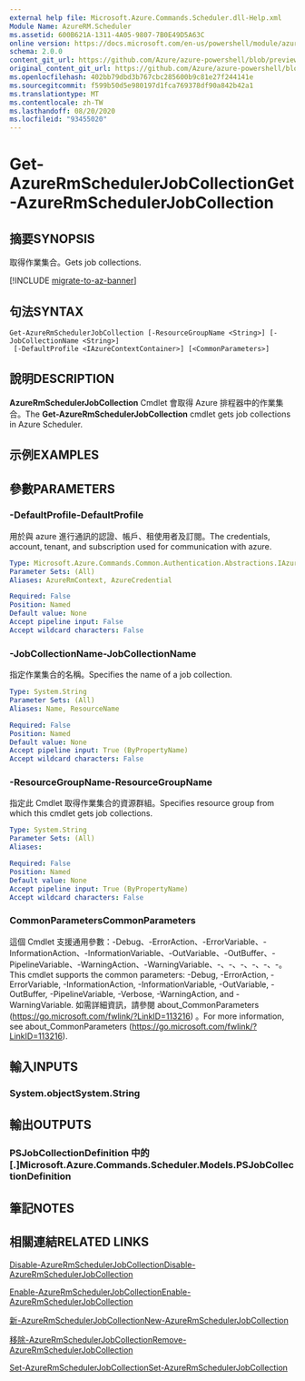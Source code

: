 ```yaml
---
external help file: Microsoft.Azure.Commands.Scheduler.dll-Help.xml
Module Name: AzureRM.Scheduler
ms.assetid: 600B621A-1311-4A05-9807-7B0E49D5A63C
online version: https://docs.microsoft.com/en-us/powershell/module/azurerm.scheduler/get-azurermschedulerjobcollection
schema: 2.0.0
content_git_url: https://github.com/Azure/azure-powershell/blob/preview/src/ResourceManager/Scheduler/Commands.Scheduler/help/Get-AzureRmSchedulerJobCollection.md
original_content_git_url: https://github.com/Azure/azure-powershell/blob/preview/src/ResourceManager/Scheduler/Commands.Scheduler/help/Get-AzureRmSchedulerJobCollection.md
ms.openlocfilehash: 402bb79dbd3b767cbc285600b9c81e27f244141e
ms.sourcegitcommit: f599b50d5e980197d1fca769378df90a842b42a1
ms.translationtype: MT
ms.contentlocale: zh-TW
ms.lasthandoff: 08/20/2020
ms.locfileid: "93455020"
---
```

# <span data-ttu-id="1b2c2-101">Get-AzureRmSchedulerJobCollection</span><span class="sxs-lookup"><span data-stu-id="1b2c2-101">Get-AzureRmSchedulerJobCollection</span></span>

## <span data-ttu-id="1b2c2-102">摘要</span><span class="sxs-lookup"><span data-stu-id="1b2c2-102">SYNOPSIS</span></span>
<span data-ttu-id="1b2c2-103">取得作業集合。</span><span class="sxs-lookup"><span data-stu-id="1b2c2-103">Gets job collections.</span></span>

[!INCLUDE [migrate-to-az-banner](../../includes/migrate-to-az-banner.md)]

## <span data-ttu-id="1b2c2-104">句法</span><span class="sxs-lookup"><span data-stu-id="1b2c2-104">SYNTAX</span></span>

```
Get-AzureRmSchedulerJobCollection [-ResourceGroupName <String>] [-JobCollectionName <String>]
 [-DefaultProfile <IAzureContextContainer>] [<CommonParameters>]
```

## <span data-ttu-id="1b2c2-105">說明</span><span class="sxs-lookup"><span data-stu-id="1b2c2-105">DESCRIPTION</span></span>
<span data-ttu-id="1b2c2-106">**AzureRmSchedulerJobCollection** Cmdlet 會取得 Azure 排程器中的作業集合。</span><span class="sxs-lookup"><span data-stu-id="1b2c2-106">The **Get-AzureRmSchedulerJobCollection** cmdlet gets job collections in Azure Scheduler.</span></span>

## <span data-ttu-id="1b2c2-107">示例</span><span class="sxs-lookup"><span data-stu-id="1b2c2-107">EXAMPLES</span></span>

## <span data-ttu-id="1b2c2-108">參數</span><span class="sxs-lookup"><span data-stu-id="1b2c2-108">PARAMETERS</span></span>

### <span data-ttu-id="1b2c2-109">-DefaultProfile</span><span class="sxs-lookup"><span data-stu-id="1b2c2-109">-DefaultProfile</span></span>
<span data-ttu-id="1b2c2-110">用於與 azure 進行通訊的認證、帳戶、租使用者及訂閱。</span><span class="sxs-lookup"><span data-stu-id="1b2c2-110">The credentials, account, tenant, and subscription used for communication with azure.</span></span>

```yaml
Type: Microsoft.Azure.Commands.Common.Authentication.Abstractions.IAzureContextContainer
Parameter Sets: (All)
Aliases: AzureRmContext, AzureCredential

Required: False
Position: Named
Default value: None
Accept pipeline input: False
Accept wildcard characters: False
```

### <span data-ttu-id="1b2c2-111">-JobCollectionName</span><span class="sxs-lookup"><span data-stu-id="1b2c2-111">-JobCollectionName</span></span>
<span data-ttu-id="1b2c2-112">指定作業集合的名稱。</span><span class="sxs-lookup"><span data-stu-id="1b2c2-112">Specifies the name of a job collection.</span></span>

```yaml
Type: System.String
Parameter Sets: (All)
Aliases: Name, ResourceName

Required: False
Position: Named
Default value: None
Accept pipeline input: True (ByPropertyName)
Accept wildcard characters: False
```

### <span data-ttu-id="1b2c2-113">-ResourceGroupName</span><span class="sxs-lookup"><span data-stu-id="1b2c2-113">-ResourceGroupName</span></span>
<span data-ttu-id="1b2c2-114">指定此 Cmdlet 取得作業集合的資源群組。</span><span class="sxs-lookup"><span data-stu-id="1b2c2-114">Specifies resource group from which this cmdlet gets job collections.</span></span>

```yaml
Type: System.String
Parameter Sets: (All)
Aliases:

Required: False
Position: Named
Default value: None
Accept pipeline input: True (ByPropertyName)
Accept wildcard characters: False
```

### <span data-ttu-id="1b2c2-115">CommonParameters</span><span class="sxs-lookup"><span data-stu-id="1b2c2-115">CommonParameters</span></span>
<span data-ttu-id="1b2c2-116">這個 Cmdlet 支援通用參數：-Debug、-ErrorAction、-ErrorVariable、-InformationAction、-InformationVariable、-OutVariable、-OutBuffer、-PipelineVariable、-WarningAction、-WarningVariable、-、-、-、-、-、-。</span><span class="sxs-lookup"><span data-stu-id="1b2c2-116">This cmdlet supports the common parameters: -Debug, -ErrorAction, -ErrorVariable, -InformationAction, -InformationVariable, -OutVariable, -OutBuffer, -PipelineVariable, -Verbose, -WarningAction, and -WarningVariable.</span></span> <span data-ttu-id="1b2c2-117">如需詳細資訊，請參閱 about_CommonParameters (https://go.microsoft.com/fwlink/?LinkID=113216) 。</span><span class="sxs-lookup"><span data-stu-id="1b2c2-117">For more information, see about_CommonParameters (https://go.microsoft.com/fwlink/?LinkID=113216).</span></span>

## <span data-ttu-id="1b2c2-118">輸入</span><span class="sxs-lookup"><span data-stu-id="1b2c2-118">INPUTS</span></span>

### <span data-ttu-id="1b2c2-119">System.object</span><span class="sxs-lookup"><span data-stu-id="1b2c2-119">System.String</span></span>

## <span data-ttu-id="1b2c2-120">輸出</span><span class="sxs-lookup"><span data-stu-id="1b2c2-120">OUTPUTS</span></span>

### <span data-ttu-id="1b2c2-121">PSJobCollectionDefinition 中的 [.]</span><span class="sxs-lookup"><span data-stu-id="1b2c2-121">Microsoft.Azure.Commands.Scheduler.Models.PSJobCollectionDefinition</span></span>

## <span data-ttu-id="1b2c2-122">筆記</span><span class="sxs-lookup"><span data-stu-id="1b2c2-122">NOTES</span></span>

## <span data-ttu-id="1b2c2-123">相關連結</span><span class="sxs-lookup"><span data-stu-id="1b2c2-123">RELATED LINKS</span></span>

[<span data-ttu-id="1b2c2-124">Disable-AzureRmSchedulerJobCollection</span><span class="sxs-lookup"><span data-stu-id="1b2c2-124">Disable-AzureRmSchedulerJobCollection</span></span>](./Disable-AzureRmSchedulerJobCollection.md)

[<span data-ttu-id="1b2c2-125">Enable-AzureRmSchedulerJobCollection</span><span class="sxs-lookup"><span data-stu-id="1b2c2-125">Enable-AzureRmSchedulerJobCollection</span></span>](./Enable-AzureRmSchedulerJobCollection.md)

[<span data-ttu-id="1b2c2-126">新-AzureRmSchedulerJobCollection</span><span class="sxs-lookup"><span data-stu-id="1b2c2-126">New-AzureRmSchedulerJobCollection</span></span>](./New-AzureRmSchedulerJobCollection.md)

[<span data-ttu-id="1b2c2-127">移除-AzureRmSchedulerJobCollection</span><span class="sxs-lookup"><span data-stu-id="1b2c2-127">Remove-AzureRmSchedulerJobCollection</span></span>](./Remove-AzureRmSchedulerJobCollection.md)

[<span data-ttu-id="1b2c2-128">Set-AzureRmSchedulerJobCollection</span><span class="sxs-lookup"><span data-stu-id="1b2c2-128">Set-AzureRmSchedulerJobCollection</span></span>](./Set-AzureRmSchedulerJobCollection.md)



